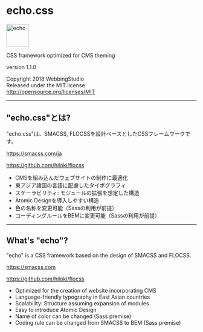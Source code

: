 echo.css
====================================

<img alt="echo" src="http://cms-skill.com/echo/images/logo.svg" height="60" />

CSS framework optimized for CMS theming

version 1.1.0

Copyright 2018 WebbingStudio  
Released under the MIT license  
http://opensource.org/licenses/MIT

- - - - - - - - - - - - - - - - - - -

## "echo.css"とは?

"echo.css"は、SMACSS, FLOCSSを設計ベースとしたCSSフレームワークです。

https://smacss.com/ja

https://github.com/hiloki/flocss

- CMSを組み込んだウェブサイトの制作に最適化
- 東アジア諸国の言語に配慮したタイポグラフィ
- スケーラビリティ: モジュールの拡張を想定した構造
- Atomic Designを導入しやすい構造
- 色の名称を変更可能（Sassの利用が前提）
- コーディングルールをBEMに変更可能（Sassの利用が前提）

----

## What's "echo"?

"echo" is a CSS framework based on the design of SMACSS and FLOCSS.

https://smacss.com

https://github.com/hiloki/flocss

- Optimized for the creation of website incorporating CMS
- Language-friendly typography in East Asian countries
- Scalability: Structure assuming expansion of modules
- Easy to introduce Atomic Design
- Name of color can be changed (Sass premise)
- Coding rule can be changed from SMACSS to BEM (Sass premise)


